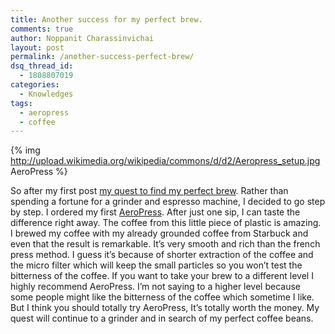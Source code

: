 ```yaml
---
title: Another success for my perfect brew.
comments: true
author: Noppanit Charassinvichai
layout: post
permalink: /another-success-perfect-brew/
dsq_thread_id:
  - 1808807019
categories:
  - Knowledges
tags:
  - aeropress
  - coffee
---
```

{% img http://upload.wikimedia.org/wikipedia/commons/d/d2/Aeropress_setup.jpg AeroPress %}

So after my first post [my quest to find my perfect brew][1]. Rather than spending a fortune for a grinder and espresso machine, I decided to go step by step. I ordered my first [AeroPress][2]. After just one sip, I can taste the difference right away. The coffee from this little piece of plastic is amazing. I brewed my coffee with my already grounded coffee from Starbuck and even that the result is remarkable. It&#8217;s very smooth and rich than the french press method. I guess it&#8217;s because of shorter extraction of the coffee and the micro filter which will keep the small particles so you won&#8217;t test the bitterness of the coffee. If you want to take your brew to a different level I highly recommend AeroPress. I&#8217;m not saying to a higher level because some people might like the bitterness of the coffee which sometime I like. But I think you should totally try AeroPress, It&#8217;s totally worth the money. My quest will continue to a grinder and in search of my perfect coffee beans.

 [1]: http://www.noppanit.com/my-quest-to-find-my-perfect-brew/ "Perfect brew."
 [2]: http://aerobie.com/products/aeropress.htm "AeroPress"
